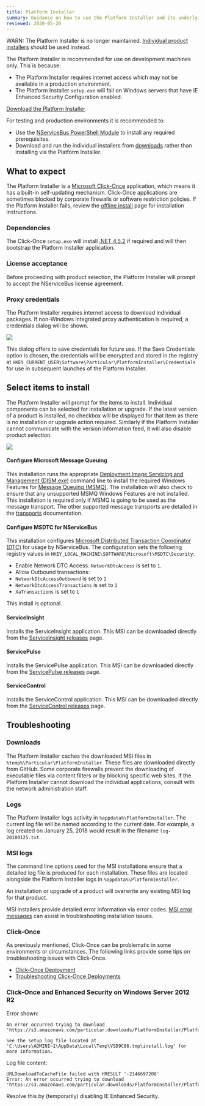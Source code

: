 ```yaml
---
title: Platform Installer
summary: Guidance on how to use the Platform Installer and its underlying components
reviewed: 2020-05-20
---
```


WARN: The Platform Installer is no longer maintained. [Individual product installers](https://particular.net/downloads) should be used instead.

The Platform Installer is recommended for use on development machines only. This is because:

 * The Platform Installer requires internet access which may not be available in a production environment.
 * The Platform Installer `setup.exe` will fail on Windows servers that have IE Enhanced Security Configuration enabled.

<div class="text-center inline-download hidden-xs"><a id='download-demo' href='https://particular.net/start-platform-download' class="btn btn-primary btn-lg"><span class="glyphicon glyphicon-download-alt" aria-hidden="true"></span> Download the Platform Installer</a>
</div>


For testing and production environments it is recommended to:

 * Use the [NServiceBus PowerShell Module](/nservicebus/operations/management-using-powershell.md) to install any required prerequisites.
 * Download and run the individual installers from [downloads](https://particular.net/downloads) rather than installing via the Platform Installer.


## What to expect

The Platform Installer is a [Microsoft Click-Once](https://docs.microsoft.com/en-us/visualstudio/deployment/clickonce-security-and-deployment) application, which means it has a built-in self-updating mechanism. Click-Once applications are sometimes blocked by corporate firewalls or software restriction policies. If the Platform Installer fails, review the [offline install](offline.md) page for installation instructions.


### Dependencies

The Click-Once `setup.exe` will install [.NET 4.5.2](https://www.microsoft.com/en-us/download/details.aspx?id=42643) if required and will then bootstrap the Platform Installer application.


### License acceptance

Before proceeding with product selection, the Platform Installer will prompt to accept the NServiceBus license agreement.


### Proxy credentials

The Platform Installer requires internet access to download individual packages. If non-Windows integrated proxy authentication is required, a credentials dialog will be shown.

![](save-credentials.png)

This dialog offers to save credentials for future use. If the Save Credentials option is chosen, the credentials will be encrypted and stored in the registry at `HKEY_CURRENT_USER\Software\Particular\PlatformInstaller\Credentials` for use in subsequent launches of the Platform Installer.


## Select items to install

The Platform Installer will prompt for the items to install. Individual components can be selected for installation or upgrade. If the latest version of a product is installed, no checkbox will be displayed for that item as there is no installation or upgrade action required. Similarly if the Platform Installer cannot communicate with the version information feed, it will also disable product selection.

![](select-items.png)


#### Configure Microsoft Message Queuing

This installation runs the appropriate [Deployment Image Servicing and Management (DISM.exe)](https://docs.microsoft.com/en-us/previous-versions/windows/it-pro/windows-8.1-and-8/hh825236(v=win.10)) command line to install the required Windows Features for [Message Queuing (MSMQ)](https://docs.microsoft.com/en-us/previous-versions/windows/desktop/legacy/ms711472(v=vs.85)). The installation will also check to ensure that any unsupported MSMQ Windows Features are not installed. This installation is required only if MSMQ is going to be used as the message transport. The other supported message transports are detailed in the [transports](/transports/) documentation.


#### Configure MSDTC for NServiceBus

This installation configures [Microsoft Distributed Transaction Coordinator (DTC)](https://docs.microsoft.com/en-us/previous-versions/windows/desktop/ms684146(v=vs.85)) for usage by NServiceBus. The configuration sets the following registry values in `HKEY_LOCAL_MACHINE\SOFTWARE\Microsoft\MSDTC\Security`:

 * Enable Network DTC Access. `NetworkDtcAccess` is set to `1`.
 * Allow Outbound transactions:
  * `NetworkDtcAccessOutbound` is set to `1`
  * `NetworkDtcAccessTransactions` is set to `1`
  * `XaTransactions` is set to `1`

 This install is optional.


#### ServiceInsight

Installs the ServiceInsight application. This MSI can be downloaded directly from the [ServiceInsight releases](https://github.com/Particular/ServiceInsight/releases/latest) page.


#### ServicePulse

Installs the ServicePulse application. This MSI can be downloaded directly from the [ServicePulse releases](https://github.com/Particular/ServicePulse/releases/latest) page.


#### ServiceControl

Installs the ServiceControl application. This MSI can be downloaded directly from the [ServiceControl releases](https://github.com/Particular/ServiceControl/releases/latest) page.


## Troubleshooting


### Downloads

The Platform Installer caches the downloaded MSI files in `%temp%\Particular\PlatformInstaller`. These files are downloaded directly from GitHub. Some corporate firewalls prevent the downloading of executable files via content filters or by blocking specific web sites. If the Platform Installer cannot download the individual applications, consult with the network administration staff.


### Logs

The Platform Installer logs activity in `%appdata%\PlatformInstaller`. The current log file will be named according to the current date. For example, a log created on January 25, 2018 would result in the filename `log-20180125.txt`.


### MSI logs

The command line options used for the MSI installations ensure that a detailed log file is produced for each installation. These files are located alongside the Platform Installer logs in `%appdata%\PlatformInstaller`.

An installation or upgrade of a product will overwrite any existing MSI log for that product.

MSI installers provide detailed error information via error codes. [MSI error messages](https://docs.microsoft.com/en-us/windows/win32/msi/error-codes) can assist in troubleshooting installation issues.


### Click-Once

As previously mentioned, Click-Once can be problematic in some environments or circumstances. The following links provide some tips on troubleshooting issues with Click-Once.

* [Click-Once Deployment](https://docs.microsoft.com/en-us/visualstudio/deployment/clickonce-security-and-deployment?view=vs-2019)
* [Troubleshooting Click-Once Deployments](https://docs.microsoft.com/en-us/visualstudio/deployment/troubleshooting-clickonce-deployments)


### Click-Once and Enhanced Security on Windows Server 2012 R2

Error shown:

```
An error occurred trying to download
'https://s3.amazonaws.com/particular.downloads/PlatformInstaller/PlatformInstaller.application'.

See the setup log file located at
'C:\Users\ADMINI~1\AppData\Local\Temp\VSD9C86.tmp\install.log' for more information.
```

Log file content:

```
URLDownloadToCacheFile failed with HRESULT '-2146697208'
Error: An error occurred trying to download
'https://s3.amazonaws.com/particular.downloads/PlatformInstaller/PlatformInstaller.application'.
```

Resolve this by (temporarily) disabling IE Enhanced Security.
